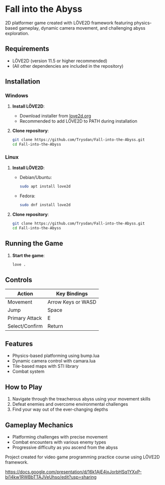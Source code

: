 # Fall into the Abyss

2D platformer game created with LÖVE2D framework featuring physics-based gameplay, dynamic camera movement, and challenging abyss exploration.

## Requirements
- LÖVE2D (version 11.5 or higher recommended)
- (All other dependencies are included in the repository)

## Installation

### Windows
1. **Install LÖVE2D**:
   - Download installer from [love2d.org](https://love2d.org/)
   - Recommended to add LÖVE2D to PATH during installation

2. **Clone repository**:
   ```bash
   git clone https://github.com/Trysdan/Fall-into-the-Abyss.git
   cd Fall-into-the-Abyss
   ```

### Linux
1. **Install LÖVE2D**:
   - Debian/Ubuntu:
     ```bash
     sudo apt install love2d
     ```
   - Fedora:
     ```bash
     sudo dnf install love2d
     ```

2. **Clone repository**:
   ```bash
   git clone https://github.com/Trysdan/Fall-into-the-Abyss.git
   cd Fall-into-the-Abyss
   ```

## Running the Game
1. **Start the game**:
   ```bash
   love .
   ```

## Controls
| Action                | Key Bindings                     |
|-----------------------|----------------------------------|
| Movement              | Arrow Keys or WASD               |
| Jump                  | Space                            |
| Primary Attack        | E                                |
| Select/Confirm        | Return                           |

## Features
- Physics-based platforming using bump.lua
- Dynamic camera control with camara.lua
- Tile-based maps with STI library
- Combat system

## How to Play
1. Navigate through the treacherous abyss using your movement skills
2. Defeat enemies and overcome environmental challenges
3. Find your way out of the ever-changing depths

## Gameplay Mechanics
- Platforming challenges with precise movement
- Combat encounters with various enemy types
- Progressive difficulty as you ascend from the abyss

Project created for video game programming practice course using LÖVE2D framework.

https://docs.google.com/presentation/d/16k1AjE4jxJorbHSq1YXxP-bi14kw1RWBbTTAJVeUhso/edit?usp=sharing